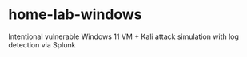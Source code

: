 # home-lab-windows
Intentional vulnerable Windows 11 VM + Kali attack simulation with log detection via Splunk
